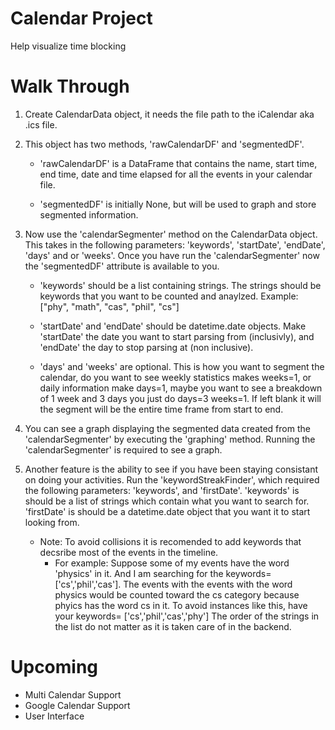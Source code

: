 # Calendar Project
Help visualize time blocking

# Walk Through
1. Create CalendarData object, it needs the file path to the iCalendar aka .ics file.

2. This object has two methods, 'rawCalendarDF' and 'segmentedDF'.  

    - 'rawCalendarDF' is a DataFrame that contains the name, start time, end time, date and time elapsed for all the events in your calendar file. 
    
    - 'segmentedDF' is initially None, but will be used to graph and store segmented information.

3. Now use the 'calendarSegmenter' method on the CalendarData object. This takes in the following parameters: 'keywords', 'startDate', 'endDate', 'days' and or 'weeks'. Once you have run the 'calendarSegmenter' now the 'segmentedDF' attribute is available to you.

    - 'keywords' should be a list containing strings. The strings should be keywords that you want to be counted and anaylzed. Example: ["phy", "math", "cas", "phil", "cs"]

    - 'startDate' and 'endDate' should be datetime.date objects. Make 'startDate' the date you want to start parsing from (inclusivly), and 'endDate' the day to stop parsing at (non inclusive). 

    - 'days' and 'weeks' are optional. This is how you want to segment the calendar, do you want to see weekly statistics makes weeks=1, or daily information make days=1, maybe you want to see a breakdown of 1 week and 3 days you just do days=3 weeks=1. If left blank it will the segment will be the entire time frame from start to end.

4. You can see a graph displaying the segmented data created from the 'calendarSegmenter' by executing the 'graphing' method. Running the 'calendarSegmenter' is required to see a graph.

5. Another feature is the ability to see if you have been staying consistant on doing your activities. Run the 'keywordStreakFinder', which required the following parameters: 'keywords', and 'firstDate'. 'keywords' is should be a list of strings which contain what you want to search for. 'firstDate' is should be a datetime.date object that you want it to start looking from.
    - Note: To avoid collisions it is recomended to add keywords that decsribe most of the events in the timeline. 
        - For example: Suppose some of my events have the word 'physics' in it. And I am searching for the keywords=['cs','phil','cas']. The events with the events with the word physics would be counted toward the cs category because phyics has the word cs in it. To avoid instances like this, have your keywords= ['cs','phil','cas','phy'] The order of the strings in the list do not matter as it is taken care of in the backend.

# Upcoming
* Multi Calendar Support
* Google Calendar Support
* User Interface
